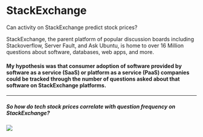 # StackExchange
Can activity on StackExchange predict stock prices?

StackExchange, the parent platform of popular discussion boards including Stackoverflow, Server Fault, and Ask Ubuntu, is home to over 16 Million questions about software, databases, web apps, and more.

#### My hypothesis was that consumer adoption of software provided by software as a service (SaaS) or platform as a service (PaaS) companies could be tracked through the number of questions asked about that software on StackExchange platforms.


---

##### So how do tech stock prices correlate with question frequency on StackExchange?

<div class='tableauPlaceholder' id='viz1548875075426' style='position: relative'><noscript><a href='#'><img alt=' ' src='https:&#47;&#47;public.tableau.com&#47;static&#47;images&#47;Or&#47;Oracle-Stackexchange&#47;Normal&#47;1_rss.png' style='border: none' /></a></noscript><object class='tableauViz'  style='display:none;'><param name='host_url' value='https%3A%2F%2Fpublic.tableau.com%2F' /> <param name='embed_code_version' value='3' /> <param name='site_root' value='' /><param name='name' value='Oracle-Stackexchange&#47;Normal' /><param name='tabs' value='yes' /><param name='toolbar' value='yes' /><param name='static_image' value='https:&#47;&#47;public.tableau.com&#47;static&#47;images&#47;Or&#47;Oracle-Stackexchange&#47;Normal&#47;1.png' /> <param name='animate_transition' value='yes' /><param name='display_static_image' value='yes' /><param name='display_spinner' value='yes' /><param name='display_overlay' value='yes' /><param name='display_count' value='yes' /></object></div>                <script type='text/javascript'>                    var divElement = document.getElementById('viz1548875075426');                    var vizElement = divElement.getElementsByTagName('object')[0];                    vizElement.style.width='100%';vizElement.style.height=(divElement.offsetWidth*0.75)+'px';                    var scriptElement = document.createElement('script');                    scriptElement.src = 'https://public.tableau.com/javascripts/api/viz_v1.js';                    vizElement.parentNode.insertBefore(scriptElement, vizElement);                </script>

